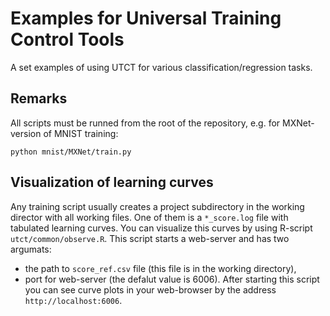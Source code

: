 # Examples for Universal Training Control Tools

A set examples of using UTCT for various classification/regression tasks.

## Remarks
All scripts must be runned from the root of the repository, e.g. for MXNet-version of MNIST training:
```
python mnist/MXNet/train.py
```

## Visualization of learning curves
Any training script usually creates a project subdirectory in the working director with all 
working files. One of them is a `*_score.log` file with tabulated learning curves. You can visualize 
this curves by using R-script `utct/common/observe.R`. This script starts a web-server and has two 
argumats:
- the path to `score_ref.csv` file (this file is in the working directory),
- port for web-server (the defalut value is 6006).
After starting this script you can see curve plots in your web-browser by the address 
`http://localhost:6006`.